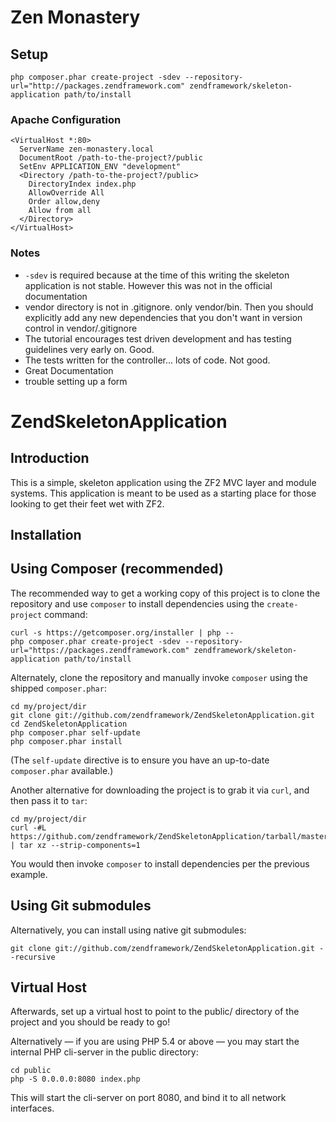 # Zen Monastery

## Setup

    php composer.phar create-project -sdev --repository-url="http://packages.zendframework.com" zendframework/skeleton-application path/to/install


### Apache Configuration
    <VirtualHost *:80>
      ServerName zen-monastery.local
      DocumentRoot /path-to-the-project?/public
      SetEnv APPLICATION_ENV "development"
      <Directory /path-to-the-project?/public>
        DirectoryIndex index.php
        AllowOverride All
        Order allow,deny
        Allow from all
      </Directory>
    </VirtualHost>

### Notes

* `-sdev` is required because at the time of this writing the skeleton application is not stable. However this was not in the official documentation
* vendor directory is not in .gitignore. only vendor/bin. Then you should explicitly add any new dependencies that you don't want in version control in vendor/.gitignore
* The tutorial encourages test driven development and has testing guidelines very early on. Good.
* The tests written for the controller... lots of code. Not good.
* Great Documentation
* trouble setting up a form

ZendSkeletonApplication
=======================

Introduction
------------
This is a simple, skeleton application using the ZF2 MVC layer and module
systems. This application is meant to be used as a starting place for those
looking to get their feet wet with ZF2.


Installation
------------

Using Composer (recommended)
----------------------------
The recommended way to get a working copy of this project is to clone the repository
and use `composer` to install dependencies using the `create-project` command:

    curl -s https://getcomposer.org/installer | php --
    php composer.phar create-project -sdev --repository-url="https://packages.zendframework.com" zendframework/skeleton-application path/to/install

Alternately, clone the repository and manually invoke `composer` using the shipped
`composer.phar`:

    cd my/project/dir
    git clone git://github.com/zendframework/ZendSkeletonApplication.git
    cd ZendSkeletonApplication
    php composer.phar self-update
    php composer.phar install

(The `self-update` directive is to ensure you have an up-to-date `composer.phar`
available.)

Another alternative for downloading the project is to grab it via `curl`, and
then pass it to `tar`:

    cd my/project/dir
    curl -#L https://github.com/zendframework/ZendSkeletonApplication/tarball/master | tar xz --strip-components=1

You would then invoke `composer` to install dependencies per the previous
example.

Using Git submodules
--------------------
Alternatively, you can install using native git submodules:

    git clone git://github.com/zendframework/ZendSkeletonApplication.git --recursive

Virtual Host
------------
Afterwards, set up a virtual host to point to the public/ directory of the
project and you should be ready to go!

Alternatively — if you are using PHP 5.4 or above — you may start the internal PHP cli-server in the public
directory:

    cd public
    php -S 0.0.0.0:8080 index.php

This will start the cli-server on port 8080, and bind it to all network
interfaces.
